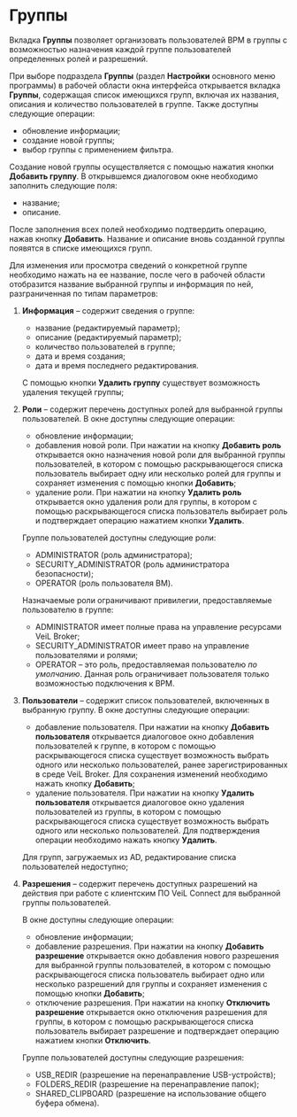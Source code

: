 # Группы

Вкладка **Группы** позволяет организовать пользователей ВРМ в группы с возможностью назначения каждой 
группе пользователей определенных ролей и разрешений.

При выборе подраздела **Группы** (раздел **Настройки** основного меню программы) в рабочей 
области окна интерфейса открывается вкладка **Группы**, содержащая список имеющихся групп, включая 
их названия, описания и количество пользователей в группе. Также доступны следующие операции:

- обновление информации;
- создание новой группы;
- выбор группы с применением фильтра.

Создание новой группы осуществляется с помощью нажатия кнопки **Добавить группу**. В открывшемся 
диалоговом окне необходимо заполнить следующие поля:

- название;
- описание.

После заполнения всех полей необходимо подтвердить операцию, нажав кнопку **Добавить**. Название и 
описание вновь созданной группы появятся в списке имеющихся групп.

Для изменения или просмотра сведений о конкретной группе необходимо нажать на ее название, 
после чего в рабочей области отобразится название выбранной группы и информация по ней, 
разграниченная по типам параметров:

1. **Информация** – содержит сведения о группе:

     -  название (редактируемый параметр);
     -  описание (редактируемый параметр);
     -  количество пользователей в группе;
     -  дата и время создания;
     -  дата и время последнего редактирования.

     С помощью кнопки **Удалить группу** существует возможность удаления текущей группы;

2. **Роли** – содержит перечень доступных ролей для выбранной группы пользователей. В окне доступны следующие 
операции:

     -  обновление информации;
     -  добавления новой роли. При нажатии на кнопку **Добавить роль** открывается окно назначения новой 
    роли для выбранной группы пользователей, в котором с помощью раскрывающегося списка пользователь выбирает 
    одну или несколько ролей для группы и сохраняет изменения с помощью кнопки **Добавить**;
     -  удаление роли. При нажатии на кнопку **Удалить роль** открывается окно удаления роли для группы, в 
    котором с помощью раскрывающегося списка пользователь выбирает роль и подтверждает операцию нажатием кнопки **Удалить**.

     Группе пользователей доступны следующие роли:

     -  ADMINISTRATOR (роль администратора);
     -  SECURITY_ADMINISTRATOR (роль администратора безопасности);
     -  OPERATOR (роль пользователя ВМ).

     Назначаемые роли ограничивают привилегии, предоставляемые пользователю в группе:

     - ADMINISTRATOR имеет полные права на управление ресурсами VeiL Broker;
     - SECURITY_ADMINISTRATOR имеет право на управление пользователями и ролями;
     - OPERATOR – это роль, предоставляемая пользователю *по умолчанию*. Данная роль ограничивает 
       пользователя только возможностью подключения к ВРМ.

3. **Пользователи** – содержит список пользователей, включенных в выбранную группу.
В окне доступны следующие операции:

     - добавление пользователя. При нажатии на кнопку **Добавить пользователя** открывается диалоговое 
    окно добавления пользователей к группе, в котором с помощью раскрывающегося списка существует 
    возможность выбрать одного или несколько пользователей, ранее зарегистрированных в среде VeiL Broker. 
    Для сохранения изменений необходимо нажать кнопку **Добавить**;
     - удаление пользователя. При нажатии на кнопку **Удалить пользователя** открывается диалоговое 
    окно удаления пользователей из группы, в котором с помощью раскрывающегося списка существует 
    возможность выбрать одного или несколько пользователей. Для подтверждения операции необходимо 
    нажать кнопку **Удалить**.

     Для групп, загружаемых из AD, редактирование списка пользователей недоступно;

4. **Разрешения** – содержит перечень доступных разрешений на действия при работе с клиентским 
ПО VeiL Connect для выбранной группы пользователей. 
 
     В окне доступны следующие операции:

     - обновление информации;
     - добавление разрешения. При нажатии на кнопку **Добавить разрешение** открывается окно добавления 
    нового разрешения для выбранной группы пользователей, в котором с помощью раскрывающегося списка 
    пользователь выбирает одно или несколько разрешений для группы и сохраняет изменения с помощью кнопки **Добавить**;
     - отключение разрешения. При нажатии на кнопку **Отключить разрешение** открывается окно отключения 
    разрешения для группы, в котором с помощью раскрывающегося списка пользователь выбирает разрешение 
    и подтверждает операцию нажатием кнопки **Отключить**.

     Группе пользователей доступны следующие разрешения:

     - USB_REDIR (разрешение на перенаправление USB-устройств);
     - FOLDERS_REDIR (разрешение на перенаправление папок);
     - SHARED_CLIPBOARD (разрешение на использование общего буфера обмена).
